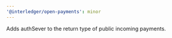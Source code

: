 ```yaml
---
'@interledger/open-payments': minor
---
```


Adds authSever to the return type of public incoming payments.
